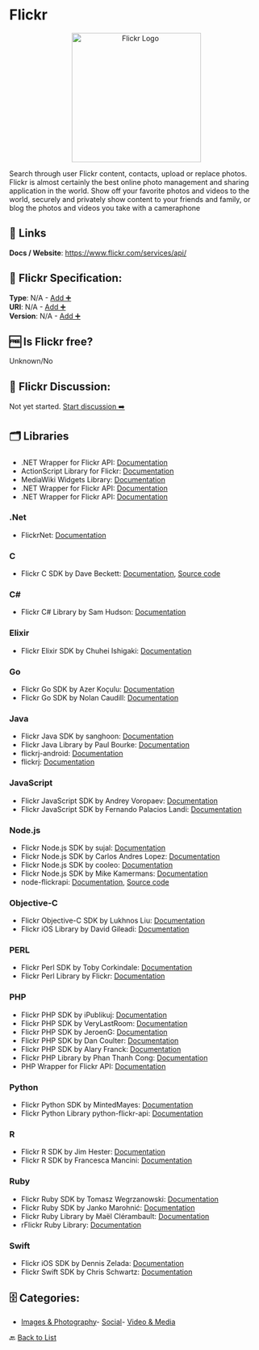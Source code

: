 # Flickr
<p align="center">
    <img width="256" src="https://raw.githubusercontent.com/apis-list/apis-list/main/apis/flickr/logo_256x256.png" alt="Flickr Logo"/>
</p>
Search through user Flickr content, contacts, upload or replace photos. Flickr is almost certainly the best online photo management and sharing application in the world. Show off your favorite photos and videos to the world, securely and privately show content to your friends and family, or blog the photos and videos you take with a cameraphone

##  🔗 Links
**Docs / Website**: https://www.flickr.com/services/api/

## 🧬 Flickr Specification:
**Type**: N/A - [Add ➕](https://github.com/apis-list/apis-list/edit/main/apis/flickr/flickr.yaml)  
**URI**: N/A - [Add ➕](https://github.com/apis-list/apis-list/edit/main/apis/flickr/flickr.yaml)  
**Version**: N/A - [Add ➕](https://github.com/apis-list/apis-list/edit/main/apis/flickr/flickr.yaml)

## 🆓 Is Flickr free?
 Unknown/No 

## 💬 Flickr Discussion:
Not yet started. [Start discussion ➡️](https://github.com/apis-list/apis-list/discussions/new)

## 🗂️ Libraries
### 
- .NET Wrapper for Flickr API: [Documentation]()
- ActionScript Library for Flickr: [Documentation](http://code.google.com/p/as3flickrlib/)
- MediaWiki Widgets Library: [Documentation](http://www.mediawikiwidgets.org/)
- .NET Wrapper for Flickr API: [Documentation]()
- .NET Wrapper for Flickr API: [Documentation]()
### .Net
- FlickrNet: [Documentation](http://flickrnet.codeplex.com/)
### C
- Flickr C SDK by Dave Beckett: [Documentation](http://librdf.org/flickcurl/), [Source code](https://github.com/dajobe/flickcurl)
### C#
- Flickr C# Library by Sam Hudson: [Documentation](https://github.com/samjudson/flickr-net)
### Elixir
- Flickr Elixir SDK by Chuhei Ishigaki: [Documentation](https://github.com/chuhey/flickr_uploader)
### Go
- Flickr Go SDK by Azer Koçulu: [Documentation](https://github.com/azer/go-flickr)
- Flickr Go SDK by Nolan Caudill: [Documentation](https://github.com/mncaudill/go-flickr)
### Java
- Flickr Java SDK by sanghoon: [Documentation](https://github.com/code-it-like-beckham/flickr-api-wrapper)
- Flickr Java Library by Paul Bourke: [Documentation](https://github.com/yuyang226/FlickrjApi4Android)
- flickrj-android: [Documentation](https://code.google.com/p/flickrj-android/)
- flickrj: [Documentation](http://sourceforge.net/projects/flickrj/)
### JavaScript
- Flickr JavaScript SDK by Andrey Voropaev: [Documentation](https://github.com/thisavoropaev/flickrest)
- Flickr JavaScript SDK by Fernando Palacios Landi: [Documentation](https://github.com/fernandoPalaciosGit/flickr-photos-fetcher)
### Node.js
- Flickr Node.js SDK by sujal: [Documentation](https://github.com/sujal/node-flickr)
- Flickr Node.js SDK by Carlos Andres Lopez: [Documentation](https://github.com/calopez/hapi-js-fliquer)
- Flickr Node.js SDK by cooleo: [Documentation](https://github.com/cooleo/FlickrJS)
- Flickr Node.js SDK by Mike Kamermans: [Documentation](https://github.com/Pomax/node-flickrapi)
- node-flickrapi: [Documentation](https://www.npmjs.org/package/flickrapi), [Source code](https://github.com/Pomax/node-flickrapi)
### Objective-C
- Flickr Objective-C SDK by Lukhnos Liu: [Documentation](https://github.com/lukhnos/objectiveflickr)
- Flickr iOS Library by David Gileadi: [Documentation](https://github.com/dgileadi/OnlineImagePicker)
### PERL
- Flickr Perl SDK by Toby Corkindale: [Documentation](https://github.com/TJC/Flickr-API2)
- Flickr Perl Library by Flickr: [Documentation](https://github.com/iamcal/perl-Flickr-API)
### PHP
- Flickr PHP SDK by iPublikuj: [Documentation](https://github.com/iPublikuj/flickr)
- Flickr PHP SDK by VeryLastRoom: [Documentation](https://github.com/rezzza/FlickrBundle)
- Flickr PHP SDK by JeroenG: [Documentation](https://github.com/Jeroen-G/Flickr)
- Flickr PHP SDK by Dan Coulter: [Documentation](https://github.com/dan-coulter/phpflickr)
- Flickr PHP SDK by Alary Franck: [Documentation](https://github.com/DantSu/PHPFlickr-Oauth)
- Flickr PHP Library by Phan Thanh Cong: [Documentation](https://github.com/ptcong/php-remote-image-uploader)
- PHP Wrapper for Flickr API: [Documentation](http://sourceforge.net/projects/phlickr/)
### Python
- Flickr Python SDK by MintedMayes: [Documentation](https://github.com/MintedMayes/python-flickr-api)
- Flickr Python Library python-flickr-api: [Documentation](https://github.com/alexis-mignon/python-flickr-api)
### R
- Flickr R SDK by Jim Hester: [Documentation](https://github.com/jimhester/flickrr)
- Flickr R SDK by Francesca Mancini: [Documentation](https://github.com/FrancescaMancini/Flickr-API)
### Ruby
- Flickr Ruby SDK by Tomasz Wegrzanowski: [Documentation](https://github.com/taw/objectiveflickr)
- Flickr Ruby SDK by Janko Marohnić: [Documentation](https://github.com/janko-m/flickr-objects)
- Flickr Ruby Library by Maël Clérambault: [Documentation](https://github.com/hanklords/flickraw)
- rFlickr Ruby Library: [Documentation](http://www.maxdunn.com/RoR+and+Flickr)
### Swift
- Flickr iOS SDK by Dennis Zelada: [Documentation](https://github.com/denniszelada/flickrfinder)
- Flickr Swift SDK by Chris Schwartz: [Documentation](https://github.com/chris-schwartz/ios-swift-flickr-client)


## 🗄️ Categories:
- [Images & Photography](https://github.com/apis-list/apis-list#images--photography-)- [Social](https://github.com/apis-list/apis-list#social-)- [Video & Media](https://github.com/apis-list/apis-list#video--media-)

🔙  [Back to List](https://github.com/apis-list/apis-list)
